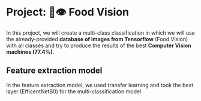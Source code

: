 # Project: 🍔👁 Food Vision
In this project, we will create a multi-class classification in which we will use the already-provided 
**database of images from Tensorflow** (Food Vision) with all classes and try to produce the results 
of the best **Computer Vision machines (77.4%)**.

## Feature extraction model
In the feature extraction model, we used transfer learning and took the best layer (EfficentNetB0) for the multi-classification model

